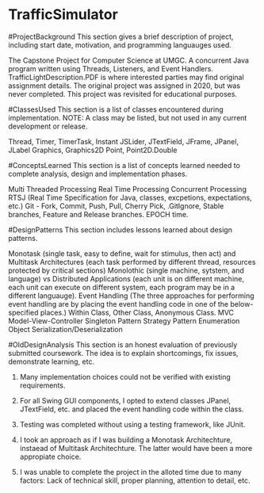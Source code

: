 # TrafficSimulator

#ProjectBackground
This section gives a brief description of project, including start date, motivation, and programming languauges used.

The Capstone Project for Computer Science at UMGC. 
A concurrent Java program written using Threads, Listeners, and Event Handlers. 
TrafficLightDescription.PDF is where interested parties may find original assignment details. 
The original project was assigned in 2020, but was never completed. 
This project was revisited for educational purposes.

#ClassesUsed
This section is a list of classes encountered during implementation.
NOTE: A class may be listed, but not used in any current development or release.

Thread, Timer, TimerTask, Instant
JSLider, JTextField, JFrame, JPanel, JLabel
Graphics, Graphics2D
Point, Point2D.Double

#ConceptsLearned
This section is a list of concepts learned needed to complete analysis, design and implementation phases.

Multi Threaded Processing
Real Time Processing
Concurrent Processing
RTSJ (Real Time Specification for Java, classes, excpetions, expectations, etc.)
Git - Fork, Commit, Push, Pull, Cherry Pick, .GitIgnore, Stable branches, Feature and Release branches.
EPOCH time.

#DesignPatterns
This section includes lessons learned about design patterns.

Monotask (single task, easy to define, wait for stimulus, then act) 
and Multitask Architectures (each task performed by different thread, resources protected by critical sections)
Monolothic (single machine, sytstem, and language) vs 
Distributed Applications 
(each unit is on different machine, each unit can execute on different system,
each program may be in a different languauge). 
Event Handling (The three approaches for performing event handling are by 
placing the event handling code in one of the below-specified places.)
Within Class,
Other Class,
Anonymous Class.
MVC Model-View-Controller
Singleton Pattern
Strategy Pattern
Enumeration
Object Serialization/Deserialization 

#OldDesignAnalysis
This section is an honest evaluation of previously submitted coursework. 
The idea is to explain shortcomings, fix issues, demonstrate learning, etc. 

1. Many implementation choices could not be verified with existing requirements. 

2. For all Swing GUI components, I opted to extend classes JPanel, JTextField, etc. and
placed the event handling code within the class.

3. Testing was completed without using a testing framework, like JUnit. 

4. I took an approach as if I was building a Monotask Architechture, instaead of Multitask Architechture.
The latter would have been a more appropiate choice.

5. I was unable to complete the project in the alloted time due to many factors:
Lack of technical skill, proper planning, attention to detail, etc. 



